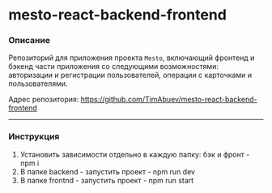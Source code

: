 # mesto-react-backend-frontend

### Описание
Репозиторий для приложения проекта `Mesto`, включающий фронтенд и бэкенд части приложения со следующими возможностями: авторизации и регистрации пользователей, операции с карточками и пользователями. 
  
Адрес репозитория: https://github.com/TimAbuev/mesto-react-backend-frontend

---

### Инструкция

1. Установить зависимости отдельно в каждую папку: бэк и фронт - npm i
2. В папке backend - запустить проект - npm run dev
3. В папке frontnd - запустить проект - npm run start
